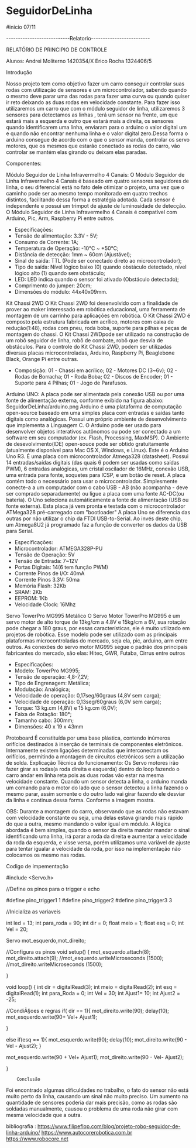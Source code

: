 # SeguidorDeLinha
#inicio 07/11


---------------------------Relatorio-------------------------

RELATÓRIO 
DE 
PRINCIPIO DE CONTROLE





Alunos: 
Andrei Moliterno 1420354/X
Erico Rocha 	 1324406/5





Introdução

Nosso projeto tem como objetivo fazer um carro conseguir controlar suas rodas com utilização de sensores e um microcontrolador, sabendo quando o mesmo deve parar uma das rodas para fazer uma curva ou quando quiser ir reto deixando as duas rodas em velocidade constante. 
Para fazer isso utilizaremos um carro que com o módulo seguidor de linha, utilizaremos 3 sensores para detectamos as linhas , terá um sensor na frente, um que estará mais a esquerda e outro que estará mais a direita,  os sensores quando identificarem uma linha, enviaram  para o arduino o valor digital um e quando não encontrar nenhuma linha e o valor digital zero.Dessa forma o arduino consegue de acordo com o que o sensor manda, controlar os servo motores, que os mesmos que estarão conectado as rodas do carro, vão controlar se mantém elas girando ou deixam elas paradas.




Componentes:

Módulo Seguidor de Linha Infravermelho 4 Canais:
O Módulo Seguidor de Linha Infravermelho 4 Canais é baseado em quatro sensores seguidores de linha, o seu diferencial está no fato dele otimizar o projeto, uma vez que o caminho pode ser ao mesmo tempo monitorado em quatro trechos distintos, facilitando dessa forma a estratégia adotada. Cada sensor é independente e possui um trimpot de ajuste de luminosidade de detecção.
O Módulo Seguidor de Linha Infravermelho 4 Canais é compatível com Arduino, Pic, Arm, Raspberry Pi entre outros.

- Especificações:
- Tensão de alimentação: 3.3V - 5V;
- Consumo de Corrente: 1A;
- Temperatura de Operação: -10°C ~ +50°C;
- Distância de detecção: 1mm ~ 60cm (Ajustável);
- Sinal de saída: TTL (Pode ser conectado direto ao microcontrolador);
- Tipo de saída: Nível lógico baixo (0) quando obstáculo detectado, nível lógico alto (1) quando sem obstáculo;
- LED: LED indica quando o sensor foi ativado (Obstáculo detectado);
- Comprimento do jumper: 20cm;
- Dimensões do módulo: 44x40x09mm.

Kit Chassi 2WD
O Kit Chassi 2WD foi desenvolvido com a finalidade de prover ao maker interessado em robótica educacional, uma ferramenta de montagem de um carrinho para aplicações em robótica. O Kit Chassi 2WD é composto pela estrutura fabricada em acrílico, motores com caixa de redução(1:48), rodas com pneu, roda boba, suporte para pilhas e peças de montagem do chassi. O Kit Chassi 2WDpode ser utilizado na construção de um robô seguidor de linha, robô de combate, robô que desvia de obstáculos. Para o controle do Kit Chassi 2WD, podem ser utilizadas diversas placas microcontroladas, Arduino, Raspberry Pi, Beaglebone Black, Orange Pi entre outras.

- Composição:
01 - Chassi em acrílico;
02 - Motores DC (3~6v);
02 - Rodas de Borracha;
01 - Roda Boba;
02 - Discos de Encoder;
01 - Suporte para 4 Pilhas;
01 - Jogo de Parafusos.


Arduino UNO:
A placa pode ser alimentada pela conexão USB ou por uma fonte de alimentação externa, conforme exibido na figura abaixo:
SeguidorDeLinha/arduino.png
Arduino é uma plataforma de computação open-source baseado em uma simples placa com entradas e saídas tanto digitais como analógicas. Possui um próprio ambiente de desenvolvimento que implementa a Linguagem C. O Arduino pode ser usado para desenvolver objetos interativos autônomos ou pode ser conectado a um software em seu computador (ex. Flash, Processing, MaxMSP). O Ambiente de desevolvimento(IDE) open-souce pode ser obtido gratuitamente (atualmente disponível para Mac OS X, Windows, e Linux).
Este é o Arduino Uno R3. É uma placa com microcontrolador Atmega328 (datasheet). Possui 14 entradas/saídas digitais (das quais 6 podem ser usadas como saídas PWM), 6 entradas analógicas, um cristal oscilador de 16MHz, conexão USB, uma entrada para fonte, soquetes para ICSP, e um botão de reset. A placa contém todo o necessário para usar o microcontrolador. Simplesmente conecte-a a um computador com o cabo USB - AB (não acompanha - deve ser comprado separadamente) ou ligue a placa com uma fonte AC-DC(ou bateria). O Uno seleciona automáticamente a fonte de alimentação (USB ou fonte externa). Esta placa já vem pronta e testada com o microcontrolador ATMega328 pré-carregado com "bootloader"
A placa Uno se diferencia das outras por não utilizar o chip da FTDI USB-to-Serial. Ao invés deste chip, um Atmega8U2 já programado faz a função de converter os dados da USB para Serial.

- Especificações:
- Microcontrolador: ATMEGA328P-PU
- Tensão de Operação: 5V
- Tensão de Entrada: 7~12V
- Portas Digitais: 14(6 tem função PWM)
- Corrente Pinos de I/O: 40mA
- Corrente Pinos 3.3V: 50ma
- Memória Flash: 32Kb
- SRAM: 2Kb
- EEPROM: 1Kb
- Velocidade Clock: 16Mhz


Servo TowerPro MG995 Metálico
O Servo Motor TowerPro MG995 é um servo motor de alto torque de 13kg/cm a 4.8V e 15kg/cm a 6V,  sua rotação pode chegar a  180 graus, por essas características, ele é muito utilizado em projetos de robótica.
Esse modelo pode ser utilizado com as principais plataformas microcontroladas do mercado, seja ela, pic, arduino, arm entre outros. As conexões do servo motor MG995 segue o padrão dos principais fabricantes do mercado, são elas: Hitec, GWR, Futaba, Cirrus entre outros

- Especificações:
- Modelo: TowerPro MG995;
- Tensão de operação: 4,8-7,2V;
- Tipo de Engrenagem: Metálica;
- Modulação: Analógica;
- Velocidade de operação: 0,17seg/60graus (4,8V sem carga);
- Velocidade de operação: 0,13seg/60graus (6,0V sem carga);
- Torque: 13 kg.cm (4,8V) e 15 kg.cm (6,0V);
- Faixa de Rotação: 180°;
- Tamanho cabo: 300mm;
- Dimensões: 40 x 19 x 43mm



Protoboard
É constituída por uma base plástica, contendo inúmeros orifícios destinados à inserção de terminais de componentes eletrônicos. Internamente existem ligações determinadas que interconectam os orifícios, permitindo a montagem de circuitos eletrônicos sem a utilização de solda.
Explicação Técnica do funcionamento:
Os Servo motores irão fazer girar as rodas(a roda direita e esquerda) dentro do loop fazendo o carro andar em linha reta pois as duas rodas vão estar na mesma velocidade constante. Quando um sensor detecta a linha, o arduino manda um comando para o motor do lado que o sensor detectou a linha fazendo o mesmo parar, assim somente o do outro lado vai girar fazendo ele desviar da linha e continua dessa forma. Conforme a imagem mostra.


OBS: Durante a montagem do carro, observando que as rodas não estavam com velocidade constante ou seja, uma delas estava girando mais rápido do que a outra, mesmo mandando o valor igual em módulo. A lógica abordada é bem simples, quando o sensor da direita mandar mandar o sinal identificando uma linha, irá parar a roda da direita e aumentar a velocidade da roda da esquerda, e visse versa, porém utilizamos uma variável de ajuste para tentar igualar a velocidade da roda, por isso na implementação não colocamos os mesmo nas rodas.


Codigo de impementação

#include <Servo.h>
 
 
//Define os pinos para o trigger e echo
 
#define pino_trigger1 1
#define pino_trigger2 
#define pino_trigger3 3
 
 
 
//Inicializa as variaveis
 
 
int led = 13;
int para_roda = 90;
int dir = 0;
float meio = 1;
float esq = 0;
int Vel = 20;
 
Servo mot_esquerdo,mot_direito;
 
 
 //Configura os pinos
void setup()
{
  mot_esquerdo.attach(8);
  mot_direito.attach(9);
  //mot_esquerdo.writeMicroseconds (1500);
  //mot_direito.writeMicroseconds (1500);
  
}
 
void loop()
{
  int dir = digitalRead(3);
  int meio = digitalRead(2);
  int esq = digitalRead(1);
  int para_Roda = 0;
  int Vel = 30;
  int Ajust1= 10;
  int Ajust2 = -25;
 
  //CondiÃ§oes e regras
 if( dir == 1){
  mot_direito.write(90);
  delay(10);
  mot_esquerdo.write(90+ Vel+ Ajust1);
   
  }
  
  else if(esq == 1){
  mot_esquerdo.write(90);
  delay(10);
  mot_direito.write(90 - Vel - Ajust2);
  }
  
 
  mot_esquerdo.write(90 + Vel+ Ajust1);
  mot_direito.write(90 - Vel- Ajust2);
 
}


		Conclusão

Foi encontrado algumas dificuldades no trabalho, o fato do sensor não está muito perto da linha, causando um sinal não muito preciso. Um aumento na quantidade de sensores poderia dar mais precisão, como as rodas são soldadas manualmente, causou o problema de uma roda não girar com mesma velocidade que a outra.


bibliografia :
https://www.filipeflop.com/blog/projeto-robo-seguidor-de-linha-arduino/
https://www.autocorerobotica.com.br
https://www.robocore.net
 
